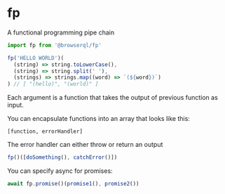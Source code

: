 # fp

A functional programming pipe chain

```js
import fp from '@browserql/fp'

fp('HELLO WORLD')(
  (string) => string.toLowerCase(),
  (string) => string.split(' '),
  (strings) => strings.map((word) => `(${word})`)
) // [ "(hello)", "(world)" ]
```

Each argument is a function that takes the output of previous function as input.

You can encapsulate functions into an array that looks like this:

`[function, errorHandler]`

The error handler can either throw or return an output

```js
fp()([doSomething(), catchError()])
```

You can specify async for promises:

```js
await fp.promise()(promise1(), promise2())
```
